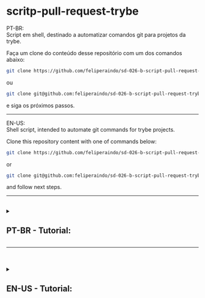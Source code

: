 # scritp-pull-request-trybe
PT-BR:<br>
Script em shell, destinado a automatizar comandos git para projetos da trybe.

Faça um clone do conteúdo desse repositório com um dos comandos abaixo:
```bash
git clone https://github.com/feliperaindo/sd-026-b-script-pull-request-trybe.git
```

ou 

```bash
git clone git@github.com:feliperaindo/sd-026-b-script-pull-request-trybe.git
```

e siga os próximos passos.

<hr>

EN-US:<br>
Shell script, intended to automate git commands for trybe projects.

Clone this repository content with one of commands below:

```bash
git clone https://github.com/feliperaindo/sd-026-b-script-pull-request-trybe.git
```

or

```bash
git clone git@github.com:feliperaindo/sd-026-b-script-pull-request-trybe.git
```

and follow next steps.
<hr>

<br>
<details>
<summary>

## PT-BR - Tutorial:

</summary>

<details>
<summary>

#### :warning: SIGA AS INSTRUÇÕES ABAIXO - ESSES PASSOS SÃO OBRIGATÓRIOS :warning:

</summary>



> **MUITO IMPORTANTE**: Para usar esse script é necessário a instalação do pacote `github cli` para que o usuário possa usar comandos `gh`, necessário também que o usuário tenha um token pessoal do github.

+ :arrow_right: Para instalação do `github cli`, no linux, acesse a página oficial com esse [link](https://github.com/cli/cli/blob/trunk/docs/install_linux.md) e siga o tutorial de instação antes de continuar.

+ :arrow_right: Para instalação do `github cli`, em outras plataformas, acesse a página oficial com esse [link](https://github.com/cli/cli) e siga o tutorial de instalação antes de continuar.

+ :arrow_right: Para criar um token pessoal do github, acesse pelo navegador sua página pessoal do github e siga a seguinte sequência de links no menu principal: `settings` -> `developer settings` -> `personal access tokens` e `create a token`.

<br>
<br>

> Após a instalação do "github cli" e da criação do token pessoal do github abra o arquivo "script-to-pr.sh" em um editor de texto (VSCode, gedit, vim, nano, etc.).

+ **Passo 1** :arrow_down_small: <p>Nas primeiras linhas do arquivo `script-to-pr.sh` encontre o texto `TOKEN="personal token from github"` e substitua o texto "personal token from github" pelo seu token pessoal do github. NÃO REMOVA AS ASPAS DUPLAS, APENAS SUBSTITUA O TEXTO.</p>

+ **Passo 2** :arrow_down_small: <p>Nas primeiras linhas do arquivo `script-to-pr.sh` encontre o texto `LOCAL_DIR="local directory you will choose"` e modifique 'local directory you will choose' pelo caminho completo do diretório a sua escolha. Esse diretório será usado para armazenar todos os repositórios que você clonar usando esse scritp. NÃO REMOVA AS ASPAS DUPLAS, APENAS SUBSTITUA O TEXTO.</p>

+ **Passo 3** :arrow_down_small: <p>Nas primeiras linhas do arquivo `script-to-pr.sh` encontre o texto `TEAM="inform your team"` e modifique 'inform your team' pela letra MINÚSCULA da sua turma. NÃO REMOVA AS ASPAS DUPLAS, APENAS SUBSTITUA O TEXTO.</p>

+ **Passo 4** :arrow_down_small: <p>Para poder executar esse script no terminal é necessário executar manualmente o comando a seguir no terminal: `chmod u+x 'local saved'/'file-name'`.</p>
>A referência `local saved` é o caminho completo do diretório em que esse script esta salvo.
><br>
>A referência `file-name` é o nome do desse arquivo (por padrão o nome desse aquivo é `script-to-pr.sh`). Se o nome foi alterado, use o nome atual do arquivo/script.

<br>
<br>

:bangbang: **ATENÇÃO** :bangbang: : Esse scritp recebe 3 (três) parâmetros por padrão, o 1º (primeiro) parâmetro é a URL da página principal do repositório github. O 2º (segundo) e 3º (terceiro) parâmetros são respectivamente o primeiro e último nome do usuário. Se for trocada a ordem dos parâmetros no momento da execução esse script não funcionará adequadamente.

:eyes: **RECOMENDADO** :eyes: : Antes de usar esse script pela primeira vez, leia o código para entender o que cada linha de código faz, e se necessário faça as alterações que achar pertinente.

</details>

<br>

<details>
<summary>

#### :hammer_and_wrench: COMO UTILIZAR:

</summary>

 :bangbang: **Após completar os passos obrigatórios anteriores** :bangbang: , para utilizar o script, escolha um reposotório no github e copie a URL.

<br>
<br>

Abra o seu terminal e digite o seguinte comando `"path/script-to-pr.sh https://github.com/... fistName lastName"` e o script se encarregará de fazer todo o trabalho.

>*Exemplo*: caso eu queira fazer o clone desse repositório e abrir um Pull Request eu rodaria o seguinte comando no terminal da minha máquina `~/script-to-pr.sh https://github.com/feliperaindo/scritp-pull-request-trybe felipe carvalho`.
>
>Note que o `path/` é representado pelo `~/` o que representa a minha pasta `home/` na raiz do meu sistema. Que é onde o arquivo está salvo.
>
>O `script-to-pr.sh` é a chamada do meu script.
>
>O `https://github.com/feliperaindo/scritp-pull-request-trybe` é a identificação do repositório github que quero clonar.
>
>E por fim, a parte final, que inclui os dois argumentos `felipe` e `carvalho` são respectivamente os parâmetros `firstName` e `lastName` descritos no código do script.

</details>

</details>

<hr>

<br>
<br>

<details>
<summary>

## EN-US - Tutorial:

</summary>

<details>
<summary>

#### :warning: FOLLOW INSTRUCTIONS BELOW - STEPS BELOW ARE REQUIRED :warning:

</summary>

> **VERY IMPORTANT**: To use this script you have to install `github cli` to use `gh` commands, and have a github personal token.

+ :arrow_right: To install `github cli`, on linux, access official webpage with this [link](https://github.com/cli/cli/blob/trunk/docs/install_linux.md) and follow tutorial installation before continuing.

+ :arrow_right: To install `github cli`, on another platform, access official webpage with this [link](https://github.com/cli/cli) and follow tutorial installation before continuing.

+  :arrow_right: To create a github personal token access your github account webpage and folow this menu links:  `settings` -> `developer settings` -> `personal access tokens` and `create a token`.

<br>
<br>

> After install "github cli" and create a github personal token pessoal open the file "script-to-pr.sh" in a text editor (VSCode, gedit, vim, nano, etc.).

+ Step 1 :arrow_forward: In the first lines from file `script-to-pr.sh` foud the text `TOKEN="personal token from github"` and substitute "personal token from github" for your personal github token. DO NOT REMOVE QUOTATION MARKS, JUST SUBSTITUTE THE TEXT INSIDE.

+ Step 2 :arrow_forward: In the first lines from file `script-to-pr.sh` foud the text `LOCAL_DIR="local directory you will choose"` and substitute 'local directory you will choose' for a entire path directory you choose. This directory will be use to storage all repositories you will clone using this scritp. DO NOT REMOVE QUOTATION MARKS, JUST SUBSTITUTE THE TEXT INSIDE.

+ Step 3 :arrow_forward: In the first lines from file `script-to-pr.sh` foud the text `TEAM="inform your team"` and substitute 'inform your team' for the letter in LOWER CASE of your team. DO NOT REMOVE QUOTATION MARKS, JUST SUBSTITUTE THE TEXT INSIDE.

+ Step 4 :arrow_forward: To execute this file as a script in your terminal, you need to run manually in terminal the command `chmod u+x 'local saved'/'file-name'`.
>The reference `local saved` is the entire path of directory you saved this file.
><br>
>The reference `file-name` is the name you have for this file (as default it name is `script-to-pr`). If you change it's name or download it with another name, use file actual name.

<br>
<br>

:bangbang: **ATTENTION** :bangbang: : This script receive 3 (three) parameters as default, the 1º(first) parameter is a github main repository webpage URL. The 2º(second) and 3º(third) parameters are yours firstname and lastname, in this order. If you change parameters orders when execute this script it won't work property.

:eyes: **RECOMENDED** :eyes: : Before use this script at the first time, read entire code to understand what even part of this code do, and make some changes if you need or want.

</details>

<br>

<details>
<summary>

#### :hammer_and_wrench: HOW TO USE:

</summary>

 :bangbang: **After complete all required steps describe before** :bangbang: , to use this script, choose a github repository em copy the URL.

<br>
<br>

Open terminal and type the follow command `"path/script-to-pr.sh https://github.com/... fistName lastName"` and the script will be sure to do all of work.

>*Example*: if I want to clone this repository and open a Pull Request I run the follow command in my computer terminal `~/script-to-pr.sh https://github.com/feliperaindo/scritp-pull-request-trybe felipe carvalho`.
>
>Note that the `path/` is represented by `~/` that represents my directory `home/` on system root. Where this file is stored.
>
>The `script-to-pr.sh` is called by this part of command.
>
>The `https://github.com/feliperaindo/scritp-pull-request-trybe` is the github repository identification who I want to clone.
>
>At a final two arguments `felipe` e `carvalho` they are the parameters `firstName` and `lastName` described in script code.

</details>

</details>
